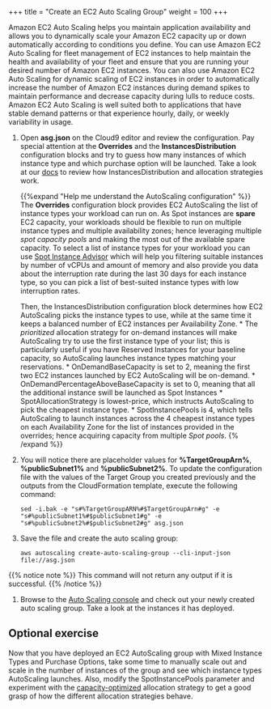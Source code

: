 +++
title = "Create an EC2 Auto Scaling Group"
weight = 100
+++

Amazon EC2 Auto Scaling helps you maintain application availability and allows you to dynamically scale your Amazon EC2 capacity up or down automatically according to conditions you define. You can use Amazon EC2 Auto Scaling for fleet management of EC2 instances to help maintain the health and availability of your fleet and ensure that you are running your desired number of Amazon EC2 instances. You can also use Amazon EC2 Auto Scaling for dynamic scaling of EC2 instances in order to automatically increase the number of Amazon EC2 instances during demand spikes to maintain performance and decrease capacity during lulls to reduce costs. Amazon EC2 Auto Scaling is well suited both to applications that have stable demand patterns or that experience hourly, daily, or weekly variability in usage.

1. Open **asg.json** on the Cloud9 editor and review the configuration. Pay special attention at the **Overrides** and the **InstancesDistribution** configuration blocks and try to guess how many instances of which instance type and which purchase option will be launched. Take a look at our [docs](https://docs.aws.amazon.com/autoscaling/ec2/userguide/asg-purchase-options.html#asg-allocation-strategies) to review how InstancesDistribution and allocation strategies work.

	{{%expand "Help me understand the AutoScaling configuration" %}}
	The **Overrides** configuration block provides EC2 AutoScaling the list of instance types your workload can run on. As Spot instances are **spare** EC2 capacity, your workloads should be flexible to run on multiple instance types and multiple availability zones; hence leveraging multiple *spot capacity pools* and making the most out of the available spare capacity. To select a list of instance types for your workload you can use [Spot Instance Advisor](https://aws.amazon.com/ec2/spot/instance-advisor/) which will help you filtering suitable instances by number of vCPUs and amount of memory and also provide you data about the interruption rate during the last 30 days for each instance type, so you can pick a list of best-suited instance types with low interruption rates.

	Then, the InstancesDistribution configuration block determines how EC2 AutoScaling picks the instance types to use, while at the same time it keeps a balanced number of EC2 instances per Availability Zone. 
		* The *prioritized* allocation strategy for on-demand instances will make AutoScaling try to use the first instance type of your list; this is particularly useful if you have Reserved Instances for your baseline capacity, so AutoScaling launches instance types matching your reservations. 
		* OnDemandBaseCapacity is set to 2, meaning the first two EC2 instances launched by EC2 AutoScaling will be on-demand.
		* OnDemandPercentageAboveBaseCapacity is set to 0, meaning that all the additional instance swill be launched as Spot Instances
		* SpotAllocationStrategy is lowest-price, which instructs AutoScaling to pick the cheapest instance type.
		* SpotInstancePools is 4, which tells AutoScaling to launch instances across the 4 cheapest instance types on each Availability Zone for the list of instances provided in the overrides; hence acquiring capacity from multiple *Spot pools*. 
	{% /expand %}}

1. You will notice there are placeholder values for **%TargetGroupArn%**, **%publicSubnet1%** and **%publicSubnet2%**. To update the configuration file with the values of the Target Group you created previously and the outputs from the CloudFormation template, execute the following command:

	```
	sed -i.bak -e "s#%TargetGroupARN%#$TargetGroupArn#g" -e "s#%publicSubnet1%#$publicSubnet1#g" -e "s#%publicSubnet2%#$publicSubnet2#g" asg.json
	```

1. Save the file and create the auto scaling group:

	```
	aws autoscaling create-auto-scaling-group --cli-input-json file://asg.json
	```
{{% notice note %}}
This command will not return any output if it is successful.
{{% /notice %}}

	
1. Browse to the [Auto Scaling console](https://console.aws.amazon.com/ec2/autoscaling/home#AutoScalingGroups:view=details) and check out your newly created auto scaling group. Take a look at the instances it has deployed.


## Optional exercise

Now that you have deployed an EC2 AutoScaling group with Mixed Instance Types and Purchase Options, take some time to manually scale out and scale in the number of instances of the group and see which instance types AutoScaling launches. Also, modify the SpotInstancePools parameter and experiment with the [capacity-optimized](https://aws.amazon.com/blogs/compute/introducing-the-capacity-optimized-allocation-strategy-for-amazon-ec2-spot-instances/) allocation strategy to get a good grasp of how the different allocation strategies behave. 